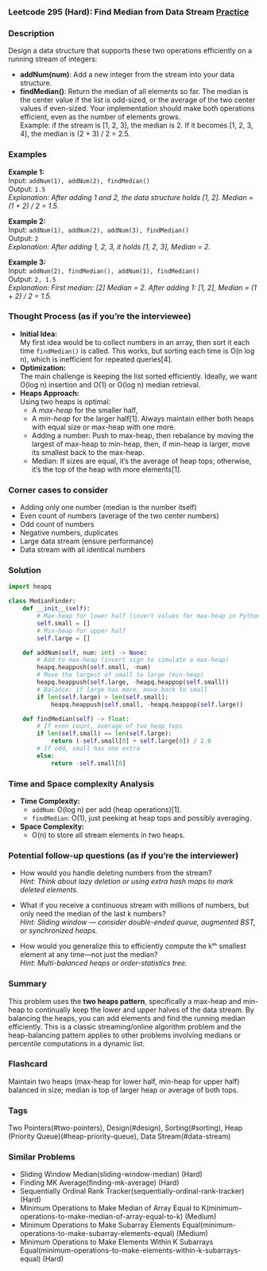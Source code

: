 ### Leetcode 295 (Hard): Find Median from Data Stream [Practice](https://leetcode.com/problems/find-median-from-data-stream)

### Description  
Design a data structure that supports these two operations efficiently on a running stream of integers:
- **addNum(num)**: Add a new integer from the stream into your data structure.
- **findMedian()**: Return the median of all elements so far. The median is the center value if the list is odd-sized, or the average of the two center values if even-sized.
Your implementation should make both operations efficient, even as the number of elements grows.  
Example: if the stream is [1, 2, 3], the median is 2. If it becomes [1, 2, 3, 4], the median is (2 + 3) / 2 = 2.5.

### Examples  

**Example 1:**  
Input: `addNum(1), addNum(2), findMedian()`  
Output: `1.5`  
*Explanation: After adding 1 and 2, the data structure holds [1, 2]. Median = (1 + 2) / 2 = 1.5.*

**Example 2:**  
Input: `addNum(1), addNum(2), addNum(3), findMedian()`  
Output: `2`  
*Explanation: After adding 1, 2, 3, it holds [1, 2, 3], Median = 2.*

**Example 3:**  
Input: `addNum(2), findMedian(), addNum(1), findMedian()`  
Output: `2, 1.5`  
*Explanation: First median: [2] Median = 2. After adding 1: [1, 2], Median = (1 + 2) / 2 = 1.5.*

### Thought Process (as if you’re the interviewee)  
- **Initial Idea:**  
  My first idea would be to collect numbers in an array, then sort it each time `findMedian()` is called. This works, but sorting each time is O(n log n), which is inefficient for repeated queries[4].
- **Optimization:**  
  The main challenge is keeping the list sorted efficiently. Ideally, we want O(log n) insertion and O(1) or O(log n) median retrieval.
- **Heaps Approach:**  
  Using two heaps is optimal:
  - A *max-heap* for the smaller half,
  - A *min-heap* for the larger half[1].
  Always maintain either both heaps with equal size or max-heap with one more.  
  - Adding a number: Push to max-heap, then rebalance by moving the largest of max-heap to min-heap, then, if min-heap is larger, move its smallest back to the max-heap.
  - Median: If sizes are equal, it’s the average of heap tops; otherwise, it’s the top of the heap with more elements[1].

### Corner cases to consider  
- Adding only one number (median is the number itself)
- Even count of numbers (average of the two center numbers)
- Odd count of numbers
- Negative numbers, duplicates
- Large data stream (ensure performance)
- Data stream with all identical numbers

### Solution

```python
import heapq

class MedianFinder:
    def __init__(self):
        # Max-heap for lower half (invert values for max-heap in Python)
        self.small = []
        # Min-heap for upper half
        self.large = []

    def addNum(self, num: int) -> None:
        # Add to max-heap (invert sign to simulate a max-heap)
        heapq.heappush(self.small, -num)
        # Move the largest of small to large (min-heap)
        heapq.heappush(self.large, -heapq.heappop(self.small))
        # Balance: if large has more, move back to small
        if len(self.large) > len(self.small):
            heapq.heappush(self.small, -heapq.heappop(self.large))

    def findMedian(self) -> float:
        # If even count, average of two heap tops
        if len(self.small) == len(self.large):
            return (-self.small[0] + self.large[0]) / 2.0
        # If odd, small has one extra
        else:
            return -self.small[0]
```

### Time and Space complexity Analysis  

- **Time Complexity:**  
  - `addNum`: O(log n) per add (heap operations)[1].
  - `findMedian`: O(1), just peeking at heap tops and possibly averaging.
- **Space Complexity:**  
  - O(n) to store all stream elements in two heaps.

### Potential follow-up questions (as if you’re the interviewer)  

- How would you handle deleting numbers from the stream?  
  *Hint: Think about lazy deletion or using extra hash maps to mark deleted elements.*

- What if you receive a continuous stream with millions of numbers, but only need the median of the last k numbers?  
  *Hint: Sliding window — consider double-ended queue, augmented BST, or synchronized heaps.*

- How would you generalize this to efficiently compute the kᵗʰ smallest element at any time—not just the median?  
  *Hint: Multi-balanced heaps or order-statistics tree.*

### Summary
This problem uses the **two heaps pattern**, specifically a max-heap and min-heap to continually keep the lower and upper halves of the data stream. By balancing the heaps, you can add elements and find the running median efficiently. This is a classic streaming/online algorithm problem and the heap-balancing pattern applies to other problems involving medians or percentile computations in a dynamic list.


### Flashcard
Maintain two heaps (max-heap for lower half, min-heap for upper half) balanced in size; median is top of larger heap or average of both tops.

### Tags
Two Pointers(#two-pointers), Design(#design), Sorting(#sorting), Heap (Priority Queue)(#heap-priority-queue), Data Stream(#data-stream)

### Similar Problems
- Sliding Window Median(sliding-window-median) (Hard)
- Finding MK Average(finding-mk-average) (Hard)
- Sequentially Ordinal Rank Tracker(sequentially-ordinal-rank-tracker) (Hard)
- Minimum Operations to Make Median of Array Equal to K(minimum-operations-to-make-median-of-array-equal-to-k) (Medium)
- Minimum Operations to Make Subarray Elements Equal(minimum-operations-to-make-subarray-elements-equal) (Medium)
- Minimum Operations to Make Elements Within K Subarrays Equal(minimum-operations-to-make-elements-within-k-subarrays-equal) (Hard)